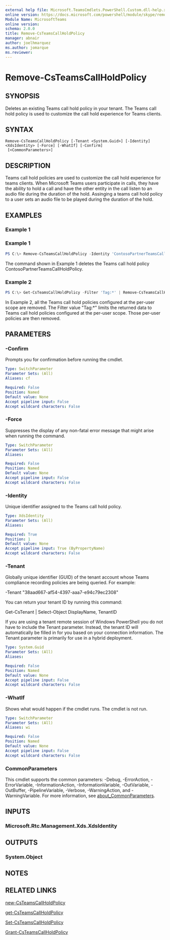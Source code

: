 ```yaml
---
external help file: Microsoft.TeamsCmdlets.PowerShell.Custom.dll-help.xml
online version: https://docs.microsoft.com/powershell/module/skype/remove-CsTeamsCallHoldPolicy
Module Name: MicrosoftTeams
online version:
schema: 2.0.0
title: Remove-CsTeamsCallHoldPolicy
manager: abnair
author: joelhmarquez
ms.author: jomarque
ms.reviewer:
---
```


# Remove-CsTeamsCallHoldPolicy

## SYNOPSIS
Deletes an existing Teams call hold policy in your tenant.
The Teams call hold policy is used to customize the call hold experience for Teams clients.

## SYNTAX

```
Remove-CsTeamsCallHoldPolicy [-Tenant <System.Guid>] [-Identity] <XdsIdentity> [-Force] [-WhatIf] [-Confirm]
 [<CommonParameters>]
```

## DESCRIPTION
Teams call hold policies are used to customize the call hold experience for teams clients.
When Microsoft Teams users participate in calls, they have the ability to hold a call and have the other entity in the call listen to an audio file during the duration of the hold.
Assinging a teams call hold policy to a user sets an audio file to be played during the duration of the hold.

## EXAMPLES

### Example 1
### Example 1
```powershell
PS C:\> Remove-CsTeamsCallHoldPolicy -Identity 'ContosoPartnerTeamsCallHoldPolicy'
```

The command shown in Example 1 deletes the Teams call hold policy ContosoPartnerTeamsCallHoldPolicy.

### Example 2
```powershell
PS C:\> Get-CsTeamsCallHoldPolicy -Filter 'Tag:*' | Remove-CsTeamsCallHoldPolicy
```

In Example 2, all the Teams call hold policies configured at the per-user scope are removed.
The Filter value "Tag:*" limits the returned data to Teams call hold policies configured at the per-user scope. Those per-user policies are then removed.

## PARAMETERS

### -Confirm
Prompts you for confirmation before running the cmdlet.

```yaml
Type: SwitchParameter
Parameter Sets: (All)
Aliases: cf

Required: False
Position: Named
Default value: None
Accept pipeline input: False
Accept wildcard characters: False
```

### -Force
Suppresses the display of any non-fatal error message that might arise when running the command.

```yaml
Type: SwitchParameter
Parameter Sets: (All)
Aliases:

Required: False
Position: Named
Default value: None
Accept pipeline input: False
Accept wildcard characters: False
```

### -Identity
Unique identifier assigned to the Teams call hold policy.

```yaml
Type: XdsIdentity
Parameter Sets: (All)
Aliases:

Required: True
Position: 1
Default value: None
Accept pipeline input: True (ByPropertyName)
Accept wildcard characters: False
```

### -Tenant
Globally unique identifier (GUID) of the tenant account whose Teams compliance recording policies are being queried.
For example:

-Tenant "38aad667-af54-4397-aaa7-e94c79ec2308"

You can return your tenant ID by running this command:

Get-CsTenant | Select-Object DisplayName, TenantID

If you are using a tenant remote session of Windows PowerShell you do not have to include the Tenant parameter.
Instead, the tenant ID will automatically be filled in for you based on your connection information.
The Tenant parameter is primarily for use in a hybrid deployment.

```yaml
Type: System.Guid
Parameter Sets: (All)
Aliases:

Required: False
Position: Named
Default value: None
Accept pipeline input: False
Accept wildcard characters: False
```

### -WhatIf
Shows what would happen if the cmdlet runs.
The cmdlet is not run.

```yaml
Type: SwitchParameter
Parameter Sets: (All)
Aliases: wi

Required: False
Position: Named
Default value: None
Accept pipeline input: False
Accept wildcard characters: False
```

### CommonParameters
This cmdlet supports the common parameters: -Debug, -ErrorAction, -ErrorVariable, -InformationAction, -InformationVariable, -OutVariable, -OutBuffer, -PipelineVariable, -Verbose, -WarningAction, and -WarningVariable. For more information, see [about_CommonParameters](http://go.microsoft.com/fwlink/?LinkID=113216).

## INPUTS

### Microsoft.Rtc.Management.Xds.XdsIdentity

## OUTPUTS

### System.Object
## NOTES

## RELATED LINKS

[new-CsTeamsCallHoldPolicy](https://docs.microsoft.com/powershell/module/skype/new-csteamscallholdpolicy?view=skype-ps)

[get-CsTeamsCallHoldPolicy](https://docs.microsoft.com/powershell/module/skype/get-csteamscallholdpolicy?view=skype-ps)

[Set-CsTeamsCallHoldPolicy](https://docs.microsoft.com/powershell/module/skype/set-csteamscallholdpolicy?view=skype-ps)

[Grant-CsTeamsCallHoldPolicy](https://docs.microsoft.com/powershell/module/skype/grant-csteamscallholdpolicy?view=skype-ps)